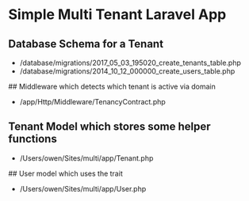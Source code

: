 # Simple Multi Tenant Laravel App

## Database Schema for a Tenant
* /database/migrations/2017_05_03_195020_create_tenants_table.php
* /database/migrations/2014_10_12_000000_create_users_table.php

## Middleware which detects which tenant is active via domain
* /app/Http/Middleware/TenancyContract.php

## Tenant Model which stores some helper functions
* /Users/owen/Sites/multi/app/Tenant.php

## User model which uses the trait
* /Users/owen/Sites/multi/app/User.php